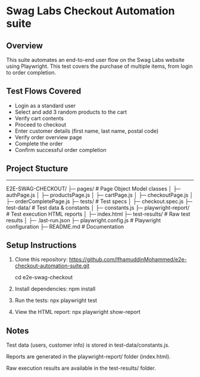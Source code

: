 # Swag Labs Checkout Automation suite

## Overview

This suite automates an end-to-end user flow on the Swag Labs website using Playwright.
This test covers the purchase of multiple items, from login to order completion.

## Test Flows Covered

- Login as a standard user
- Select and add 3 random products to the cart
- Verify cart contents
- Proceed to checkout
- Enter customer details (first name, last name, postal code)
- Verify order overview page
- Complete the order
- Confirm successful order completion

## Project Stucture
-------------------
E2E-SWAG-CHECKOUT/
├─ pages/                  # Page Object Model classes
│   ├─ authPage.js
│   ├─ productsPage.js
│   ├─ cartPage.js
│   ├─ checkoutPage.js
│   ├─ orderCompletePage.js
├─ tests/                  # Test specs
│   ├─ checkout.spec.js
├─ test-data/              # Test data & constants
│   ├─ constants.js
├─ playwright-report/       # Test execution HTML reports
│   ├─ index.html
├─ test-results/            # Raw test results
│   ├─ .last-run.json
├─ playwright.config.js     # Playwright configuration
├─ README.md                # Documentation


## Setup Instructions

1. Clone this repository:
   <https://github.com/IfhamuddinMohammed/e2e-checkout-automation-suite.git>

   cd e2e-swag-checkout

2. Install dependencies:
   npm install

3. Run the tests:
   npx playwright test

4. View the HTML report:
   npx playwright show-report


## Notes

Test data (users, customer info) is stored in test-data/constants.js.

Reports are generated in the playwright-report/ folder (index.html).

Raw execution results are available in the test-results/ folder.
